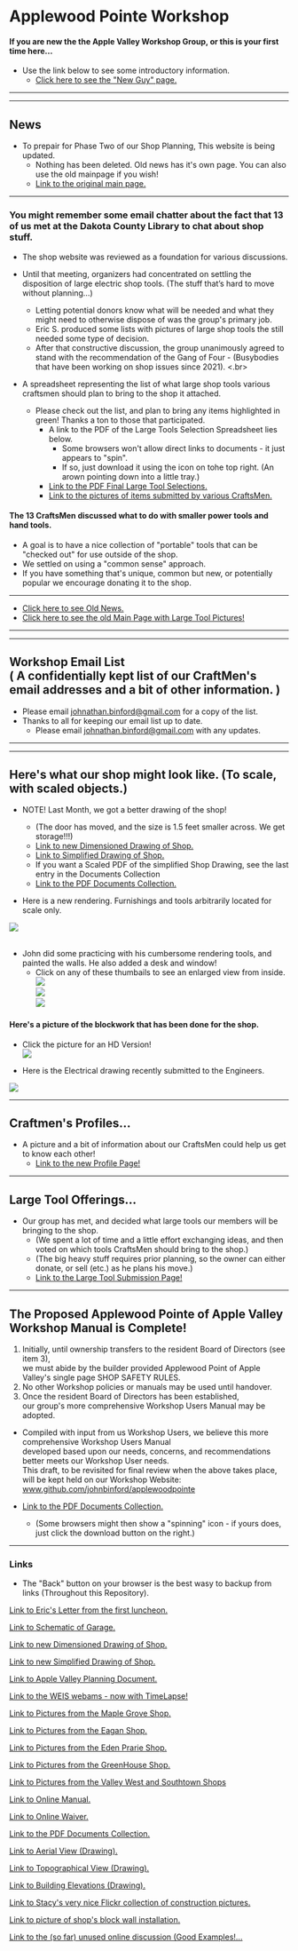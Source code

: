 # Applewood Pointe Workshop

#### If you are new the the Apple Valley Workshop Group, or this is your first time here...

- Use the link below to see some introductory information.</br>
  - [Click here to see the "New Guy" page.](./Collateral/newguy.md)
	
* * *
* * *

## News

- To prepair for Phase Two of our Shop Planning,  This website is being updated.
  - Nothing has been deleted.  Old news has it's own page. You can also use the old mainpage if you wish!
  - [Link to the original main page.](./readme-OLD.md)
  
* * *
  
### You might remember some email chatter about  the fact that 13 of us met at the Dakota County Library to chat about shop stuff.
	
- The shop website was reviewed as a foundation for various discussions.

- Until that meeting, organizers had concentrated on settling the disposition of large electric shop tools.  (The stuff that’s hard to move without planning…)
  - Letting potential donors know what will be needed and what they might need to otherwise dispose of was the group's primary job.
  - Eric S. produced some lists with pictures of large shop tools the still needed some type of decision.
  - After that constructive discussion, the group unanimously agreed to stand with the recommendation of the Gang of Four - (Busybodies that have been working on shop issues since 2021). <.br>

 - A spreadsheet representing the list of what large shop tools various craftsmen should plan to bring to the shop it attached.
   - Please check out the list, and plan to bring any items highlighted in green!  Thanks a ton to those that participated.      
     -  A link to the PDF of the Large Tools Selection Spreadsheet lies below.
        -  Some browsers won't allow direct links to documents - it just appears to "spin".
        -  If so, just download it using the icon on tohe top right.  (An arown pointing down into a little tray.)</br>
     -  [Link to the PDF Final Large Tool Selections.](./Documents/APAV042623Tools-Equipment-Selected.pdf) </br>
     -  [Link to the pictures of items submitted by various CraftsMen.](./Collateral/Large-Tools.md)
#### The 13 CraftsMen discussed what to do with smaller power tools and hand tools.
   - A goal is to have a nice collection of "portable" tools that can be "checked out" for use outside of the shop.
   - We settled on using a "common sense" approach.
   - If you have something that's unique, common but new, or potentially popular we encourage donating it to the shop. 
	
* * *
	  
- [Click here to see Old News.](./Collateral/OldNews.md)
- [Click here to see the old Main Page with Large Tool Pictures!](./readme-OLD.md)

* * *
* * * 
 
## Workshop Email List </br> ( A confidentially kept list of our CraftMen's email addresses and a bit of other information. )
- Please email johnathan.binford@gmail.com for a copy of the list.
- Thanks to all for keeping our email list up to date.
  - Please email johnathan.binford@gmail.com with any updates. 

* * *
* * * 

  
## Here's what our shop might look like.  (To scale, with scaled objects.)
-  NOTE!  Last Month, we got a better drawing of the shop!  
   - (The door has moved, and the size is 1.5 feet smaller across.  We get storage!!!) 
   - [Link to new Dimensioned Drawing of Shop.](./Collateral/Shop-11-06-22.jpg)
   - [Link to Simplified Drawing of Shop.](./Collateral/Plans/Shop.JPG)
   - If you want a Scaled PDF of the simplified Shop Drawing, see the last entry in the Documents Collection
   - [Link to the PDF Documents Collection.](./Documents/Download.md)


- Here is a new rendering.  Furnishings and tools arbitrarily located for scale only.
 
<img src="./Collateral/Plans/AWP-Shop-Aerial.png"> </br> </br>

- John did some practicing with his cumbersome rendering tools, and painted the walls.  He also added a desk and window!
  -  Click on any of these thumbails to see an enlarged view from inside. </br>
<a href="./Collateral/Plans/AWP-Shop-7G.png"> <img src="./Collateral/Plans/AWP-Shop-7G-T.png"> </a> </br>
<a href="./Collateral/Plans/AWP-Shop-L-ENE.png"> <img src="./Collateral/Plans/AWP-Shop-L-ENE-T.png"> </a> </br>
<a href="./Collateral/Plans/AWP-Shop-L-NE.png"> <img src="./Collateral/Plans/AWP-Shop-L-NE-T.png"> </a> </br>

#### Here's a picture of the blockwork that has been done for the shop.
  - Click the picture for an HD Version! </br>
<a href="./Collateral/Shop-Walls-HD.png"> <img src="./Collateral/Shop-Walls.png"> </a>

-  Here is the Electrical drawing recently submitted to the Engineers.
<img src="./Documents/AWP-Shop-Electrical.png">
 
* * *
## Craftmen's Profiles...
-  A picture and a bit of information about our CraftsMen could help us get to know each other!
   -  [Link to the new Profile Page!](./Collateral/Profiles.md)
   
* * *
## Large Tool Offerings...
-  Our group has met, and decided what large tools our members will be bringing to the shop.
   -  (We spent a lot of time and a little effort exchanging ideas, and then voted on which tools CraftsMen should bring to the shop.)
   - (The big heavy stuff requires prior planning, so the owner can either donate, or sell (etc.)  as he plans his move.)
   -  [Link to the Large Tool Submission Page!](./Collateral/Large-Tools.md)
* * *

## The Proposed Applewood Pointe of Apple Valley Workshop Manual is Complete! 
1. Initially, until ownership transfers to the resident Board of Directors (see item 3), </br>
we must abide by the builder provided Applewood Point of Apple Valley's single page SHOP SAFETY RULES.
2. No other Workshop policies or manuals may be used until handover.</br>
3. Once the resident Board of Directors has been established,</br>
our group's more comprehensive Workshop Users Manual may be adopted.
  - Compiled with input from us Workshop Users, we believe this more comprehensive Workshop Users Manual</br> developed based upon our needs, concerns, and recommendations better meets our Workshop User needs.</br>  This draft, to be revisited for final review when the above takes place, </br>will be kept held on our Workshop Website:  www.github.com/johnbinford/applewoodpointe 

- [Link to the PDF Documents Collection.](./Documents/Download.md)
  - (Some browsers might then show a "spinning" icon - if yours does, </br>just click the download button on the right.)

***
  
### Links
- The "Back" button on your browser is the best wasy to backup from links (Throughout this Repository).

[Link to Eric's Letter from the first luncheon.](./Collateral/JohnBinford-1.md)

[Link to Schematic of Garage.](./Collateral/Garage-H.jpg)

[Link to new Dimensioned Drawing of Shop.](./Collateral/Shop-11-06-22.jpg)

[Link to new Simplified Drawing of Shop.](./Collateral/Plans/Shop.JPG)

[Link to Apple Valley Planning Document.](https://documents.applevalleymn.gov/WebLink/DocView.aspx?id=512623&dbid=0&repo=lf-city)

[Link to the WEIS webams - now with TimeLapse!](https://nbphotos.weisbuilders.com/2022projects/221609/)

[Link to Pictures from the Maple Grove Shop.](./Other-Shops/Maple-Grove/readme.md)

[Link to Pictures from the Eagan Shop.](./Other-Shops/Eagan/readme.md)

[Link to Pictures from the Eden Prarie Shop.](./Other-Shops/Eden-Prarie/readme.md)

[Link to Pictures from the GreenHouse Shop.](./Other-Shops/GreenHouse/readme.md)

[Link to Pictures from the Valley West and Southtown Shops](./Other-Shops/Valley-South/readme.md)</br>

[Link to Online Manual.](./Documents/Manual.md)</br>

[Link to Online Waiver.](./Documents/Waiver.md)
    
[Link to the PDF Documents Collection.](./Documents/Download.md)

[Link to Aerial View (Drawing).](./Collateral/Aerial-1.png)</br>

[Link to Topographical View (Drawing).](./Collateral/Aerial-Topo.png)</br>

[Link to Building Elevations (Drawing).](./Collateral/Building-Elevations.png)</br>
    
[Link to Stacy's very nice Flickr collection of construction pictures.](https://www.flickr.com/photos/26824342@N00/sets/72177720299873393)</br>

[Link to picture of shop's block wall installation.](https://github.com/JohnBinford/AppleWood-Pointe/blob/main/readme.md#heres-a-picture-of-the-blockwork-that-has-been-done-for-the-shop)</br>

[Link to  the (so far) unused online discussion  (Good Examples!...](https://github.com/JohnBinford/AppleWood-Pointe/blob/main/Collateral/Discussion.md)
 

